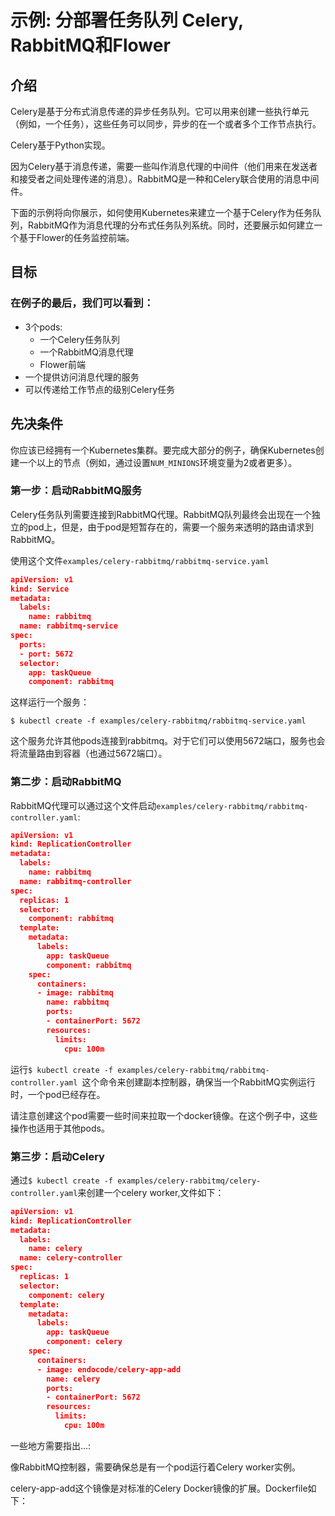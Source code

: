 # 示例: 分部署任务队列 Celery, RabbitMQ和Flower
## 介绍
Celery是基于分布式消息传递的异步任务队列。它可以用来创建一些执行单元（例如，一个任务），这些任务可以同步，异步的在一个或者多个工作节点执行。

Celery基于Python实现。

因为Celery基于消息传递，需要一些叫作消息代理的中间件（他们用来在发送者和接受者之间处理传递的消息）。RabbitMQ是一种和Celery联合使用的消息中间件。

下面的示例将向你展示，如何使用Kubernetes来建立一个基于Celery作为任务队列，RabbitMQ作为消息代理的分布式任务队列系统。同时，还要展示如何建立一个基于Flower的任务监控前端。

## 目标
### 在例子的最后，我们可以看到：

* 3个pods:
    * 一个Celery任务队列
    * 一个RabbitMQ消息代理
    * Flower前端
* 一个提供访问消息代理的服务
* 可以传递给工作节点的级别Celery任务

## 先决条件

你应该已经拥有一个Kubernetes集群。要完成大部分的例子，确保Kubernetes创建一个以上的节点（例如，通过设置`NUM_MINIONS`环境变量为2或者更多）。

### 第一步：启动RabbitMQ服务

Celery任务队列需要连接到RabbitMQ代理。RabbitMQ队列最终会出现在一个独立的pod上，但是，由于pod是短暂存在的，需要一个服务来透明的路由请求到RabbitMQ。

使用这个文件`examples/celery-rabbitmq/rabbitmq-service.yaml`

```json
apiVersion: v1
kind: Service
metadata:
  labels:
    name: rabbitmq
  name: rabbitmq-service
spec:
  ports:
  - port: 5672
  selector:
    app: taskQueue
    component: rabbitmq
```
这样运行一个服务：
```
$ kubectl create -f examples/celery-rabbitmq/rabbitmq-service.yaml
```
这个服务允许其他pods连接到rabbitmq。对于它们可以使用5672端口，服务也会将流量路由到容器（也通过5672端口）。

### 第二步：启动RabbitMQ

RabbitMQ代理可以通过这个文件启动`examples/celery-rabbitmq/rabbitmq-controller.yaml`:

```json
apiVersion: v1
kind: ReplicationController
metadata:
  labels:
    name: rabbitmq
  name: rabbitmq-controller
spec:
  replicas: 1
  selector:
    component: rabbitmq
  template:
    metadata:
      labels:
        app: taskQueue
        component: rabbitmq
    spec:
      containers:
      - image: rabbitmq
        name: rabbitmq
        ports:
        - containerPort: 5672
        resources:
          limits:
            cpu: 100m
```
运行`$ kubectl create -f examples/celery-rabbitmq/rabbitmq-controller.yaml `这个命令来创建副本控制器，确保当一个RabbitMQ实例运行时，一个pod已经存在。

请注意创建这个pod需要一些时间来拉取一个docker镜像。在这个例子中，这些操作也适用于其他pods。

### 第三步：启动Celery

通过`$ kubectl create -f examples/celery-rabbitmq/celery-controller.yaml`来创建一个celery worker,文件如下：

```json
apiVersion: v1
kind: ReplicationController
metadata:
  labels:
    name: celery
  name: celery-controller
spec:
  replicas: 1
  selector:
    component: celery
  template:
    metadata:
      labels:
        app: taskQueue
        component: celery
    spec:
      containers:
      - image: endocode/celery-app-add
        name: celery
        ports:
        - containerPort: 5672
        resources:
          limits:
            cpu: 100m
```

一些地方需要指出...:

像RabbitMQ控制器，需要确保总是有一个pod运行着Celery worker实例。

celery-app-add这个镜像是对标准的Celery Docker镜像的扩展。Dockerfile如下：

```

```




